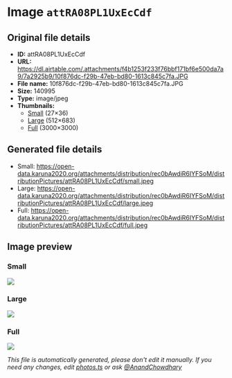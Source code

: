 # Image `attRA08PL1UxEcCdf`

## Original file details

- **ID:** attRA08PL1UxEcCdf
- **URL:** https://dl.airtable.com/.attachments/f4b1253f233f76bbf171bf6e500da7a9/7a2925b9/10f876dc-f29b-47eb-bd80-1613c845c7fa.JPG
- **File name:** 10f876dc-f29b-47eb-bd80-1613c845c7fa.JPG
- **Size:** 140995
- **Type:** image/jpeg
- **Thumbnails:**
  - [Small](https://dl.airtable.com/.attachmentThumbnails/0eedb46c838b160e392e358e2df6e910/ada52180) (27×36)
  - [Large](https://dl.airtable.com/.attachmentThumbnails/2699e4fbea9c8a9befd831bad4348ec0/7f0b7eda) (512×683)
  - [Full](https://dl.airtable.com/.attachmentThumbnails/34d51b92e777bc354a50b4103eefaf3a/63341267) (3000×3000)

## Generated file details

- Small: https://open-data.karuna2020.org/attachments/distribution/rec0bAwdiR6IYFSoM/distributionPictures/attRA08PL1UxEcCdf/small.jpeg
- Large: https://open-data.karuna2020.org/attachments/distribution/rec0bAwdiR6IYFSoM/distributionPictures/attRA08PL1UxEcCdf/large.jpeg
- Full: https://open-data.karuna2020.org/attachments/distribution/rec0bAwdiR6IYFSoM/distributionPictures/attRA08PL1UxEcCdf/full.jpeg

## Image preview

### Small

![](https://open-data.karuna2020.org/attachments/distribution/rec0bAwdiR6IYFSoM/distributionPictures/attRA08PL1UxEcCdf/small.jpeg)

### Large

![](https://open-data.karuna2020.org/attachments/distribution/rec0bAwdiR6IYFSoM/distributionPictures/attRA08PL1UxEcCdf/large.jpeg)

### Full

![](https://open-data.karuna2020.org/attachments/distribution/rec0bAwdiR6IYFSoM/distributionPictures/attRA08PL1UxEcCdf/full.jpeg)

_This file is automatically generated, please don't edit it manually. If you need any changes, edit [photos.ts](/photos.ts) or ask [@AnandChowdhary](https://github.com/AnandChowdhary)_
